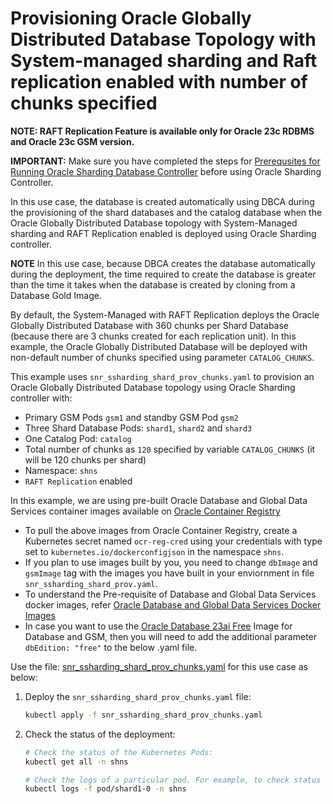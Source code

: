 # Provisioning Oracle Globally Distributed Database Topology with System-managed sharding and Raft replication enabled with number of chunks specified

**NOTE: RAFT Replication Feature is available only for Oracle 23c RDBMS and Oracle 23c GSM version.**

**IMPORTANT:** Make sure you have completed the steps for [Prerequsites for Running Oracle Sharding Database Controller](../../README.md#prerequsites-for-running-oracle-sharding-database-controller) before using Oracle Sharding Controller.

In this use case, the database is created automatically using DBCA during the provisioning of the shard databases and the catalog database when the Oracle Globally Distributed Database topology with System-Managed sharding and RAFT Replication enabled is deployed using Oracle Sharding controller.

**NOTE** In this use case, because DBCA creates the database automatically during the deployment, the time required to create the database is greater than the time it takes when the database is created by cloning from a Database Gold Image.

By default, the System-Managed with RAFT Replication deploys the Oracle Globally Distributed Database with 360 chunks per Shard Database (because there are 3 chunks created for each replication unit). In this example, the Oracle Globally Distributed Database will be deployed with non-default number of chunks specified using parameter `CATALOG_CHUNKS`.

This example uses `snr_ssharding_shard_prov_chunks.yaml` to provision an Oracle Globally Distributed Database topology using Oracle Sharding controller with:

* Primary GSM Pods `gsm1` and standby GSM Pod `gsm2`
* Three Shard Database Pods: `shard1`, `shard2` and `shard3`
* One Catalog Pod: `catalog`
* Total number of chunks as `120` specified by variable `CATALOG_CHUNKS` (it will be 120 chunks per shard)
* Namespace: `shns`
* `RAFT Replication` enabled


In this example, we are using pre-built Oracle Database and Global Data Services container images available on [Oracle Container Registry](https://container-registry.oracle.com/)
  * To pull the above images from Oracle Container Registry, create a Kubernetes secret named `ocr-reg-cred` using your credentials with type set to `kubernetes.io/dockerconfigjson` in the namespace `shns`.
  * If you plan to use images built by you, you need to change `dbImage` and `gsmImage` tag with the images you have built in your enviornment in file `snr_ssharding_shard_prov.yaml`.
  * To understand the Pre-requisite of Database and Global Data Services docker images, refer [Oracle Database and Global Data Services Docker Images](../../README.md#3-oracle-database-and-global-data-services-docker-images)
  * In case you want to use the [Oracle Database 23ai Free](https://www.oracle.com/database/free/get-started/) Image for Database and GSM, then you will need to add the additional parameter `dbEdition: "free"` to the below .yaml file.
  

Use the file: [snr_ssharding_shard_prov_chunks.yaml](./snr_ssharding_shard_prov_chunks.yaml) for this use case as below:

1. Deploy the `snr_ssharding_shard_prov_chunks.yaml` file:
    ```sh
    kubectl apply -f snr_ssharding_shard_prov_chunks.yaml
    ```
1. Check the status of the deployment:
    ```sh
    # Check the status of the Kubernetes Pods:
    kubectl get all -n shns

    # Check the logs of a particular pod. For example, to check status of pod "shard1-0":
    kubectl logs -f pod/shard1-0 -n shns
    ```
